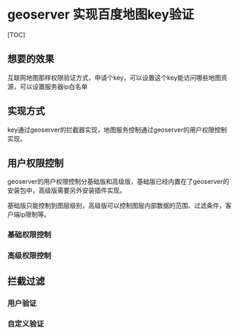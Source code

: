 # geoserver 实现百度地图key验证

[TOC]



## 想要的效果

互联网地图那样权限验证方式，申请个key，可以设置这个key能访问哪些地图资源，可以设置服务器ip白名单



## 实现方式

key通过geoserver的拦截器实现，地图服务控制通过geoserver的用户权限控制实现。



## 用户权限控制

geoserver的用户权限控制分基础版和高级版，基础版已经内置在了geoserver的安装包中，高级版需要另外安装插件实现。

基础版只能控制到图层级别，高级版可以控制图层内部数据的范围、过滤条件，客户端ip限制等。

### 基础权限控制



### 高级权限控制



## 拦截过滤



### 用户验证



### 自定义验证





